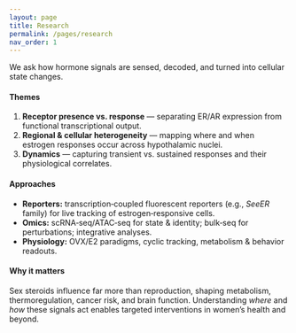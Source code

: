```yaml
---
layout: page
title: Research
permalink: /pages/research
nav_order: 1
---
```


We ask how hormone signals are sensed, decoded, and turned into cellular state changes.

#### Themes
1. **Receptor presence vs. response** — separating ER/AR expression from functional transcriptional output.
2. **Regional & cellular heterogeneity** — mapping where and when estrogen responses occur across hypothalamic nuclei.
3. **Dynamics** — capturing transient vs. sustained responses and their physiological correlates.

#### Approaches
- **Reporters:** transcription‑coupled fluorescent reporters (e.g., *SeeER* family) for live tracking of estrogen‑responsive cells.
- **Omics:** scRNA‑seq/ATAC‑seq for state & identity; bulk‑seq for perturbations; integrative analyses.
- **Physiology:** OVX/E2 paradigms, cyclic tracking, metabolism & behavior readouts.

#### Why it matters
Sex steroids influence far more than reproduction, shaping metabolism, thermoregulation, cancer risk, and brain function. Understanding *where* and *how* these signals act enables targeted interventions in women’s health and beyond.